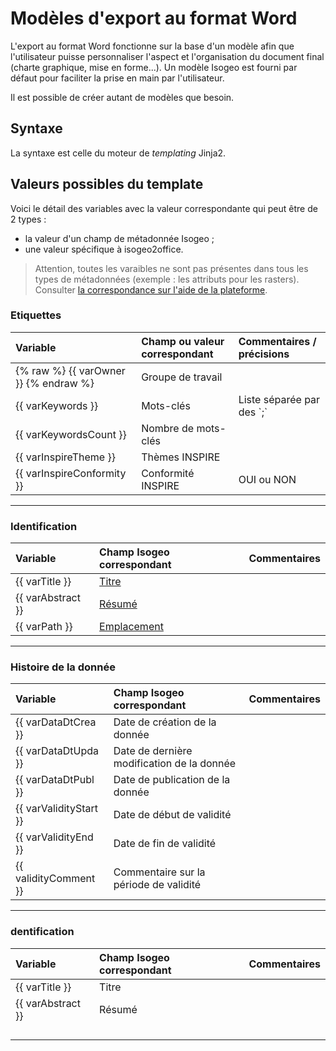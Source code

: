 # Modèles d'export au format Word

L'export au format Word fonctionne sur la base d'un modèle afin que l'utilisateur puisse personnaliser l'aspect et l'organisation du document final \(charte graphique, mise en forme...\). Un modèle Isogeo est fourni par défaut pour faciliter la prise en main par l'utilisateur.

Il est possible de créer autant de modèles que besoin.

## Syntaxe

La syntaxe est celle du moteur de _templating_ Jinja2. 



## Valeurs possibles du template

Voici le détail des variables avec la valeur correspondante qui peut être de 2 types :

* la valeur d'un champ de métadonnée Isogeo ;
* une valeur spécifique à isogeo2office.

> Attention, toutes les varaibles ne sont pas présentes dans tous les types de métadonnées \(exemple : les attributs pour les rasters\). Consulter [la correspondance sur l'aide de la plateforme](http://help.isogeo.com/fr/features/documentation/index.html).

### Etiquettes

| Variable | Champ ou valeur correspondant | Commentaires / précisions |
| :--- | :--- | :--- |
| {% raw %} {{ varOwner }} {% endraw %} | Groupe de travail |  |
| {{ varKeywords }\}  | Mots-clés | Liste séparée par des \`;\` |
| {{ varKeywordsCount }} | Nombre de mots-clés |  |
| {{ varInspireTheme }} | Thèmes INSPIRE |  |
| {{ varInspireConformity }} | Conformité INSPIRE | OUI ou NON |

---

### Identification

| Variable | Champ Isogeo correspondant | Commentaires |
| :--- | :--- | :--- |
| {{ varTitle }} | [Titre](http://help.isogeo.com/fr/features/documentation/md_identification.html#titre) |  |
| {{ varAbstract }} | [Résumé](http://help.isogeo.com/fr/features/documentation/md_identification.html#résumé) |  |
| {{ varPath }} | [Emplacement](http://help.isogeo.com/fr/features/documentation/md_identification.html#emplacement--nom-de-la-donnée) |  |

---

### Histoire de la donnée

| Variable | Champ Isogeo correspondant | Commentaires |
| :--- | :--- | :--- |
| {{ varDataDtCrea }} | Date de création de la donnée |  |
| {{ varDataDtUpda }} | Date de dernière modification de la donnée |  |
| {{ varDataDtPubl }} | Date de publication de la donnée |  |
| {{ varValidityStart }} | Date de début de validité |  |
| {{ varValidityEnd }} | Date de fin de validité |  |
| {{ validityComment }} | Commentaire sur la période de validité |  |

---

### dentification

| Variable | Champ Isogeo correspondant | Commentaires |
| :--- | :--- | :--- |
| {{ varTitle }} | Titre |  |
| {{ varAbstract }} | Résumé |  |
|  |  |  |
|  |  |  |
|  |  |  |
|  |  |  |



